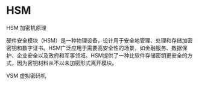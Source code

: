 # HSM

HSM 加密机原理

硬件安全模块（HSM）是一种物理设备，设计用于安全地管理、处理和存储加密密钥和数字证书。HSM广泛应用于需要高安全性的场景，如金融服务、数据保护、企业安全以及政府和军事领域。HSM提供了一种比软件存储密钥更安全的方式，因为密钥材料从不以未加密形式离开模块。

VSM 虚拟密码机